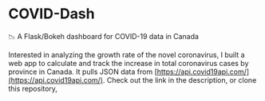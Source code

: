 # COVID-Dash
📉 A Flask/Bokeh dashboard for COVID-19 data in Canada

Interested in analyzing the growth rate of the novel coronavirus, I built a web app to calculate and track the increase in total coronavirus cases by province in Canada. It pulls JSON data from [https://api.covid19api.com/](https://api.covid19api.com/).
Check out the link in the description, or clone this repository, 
